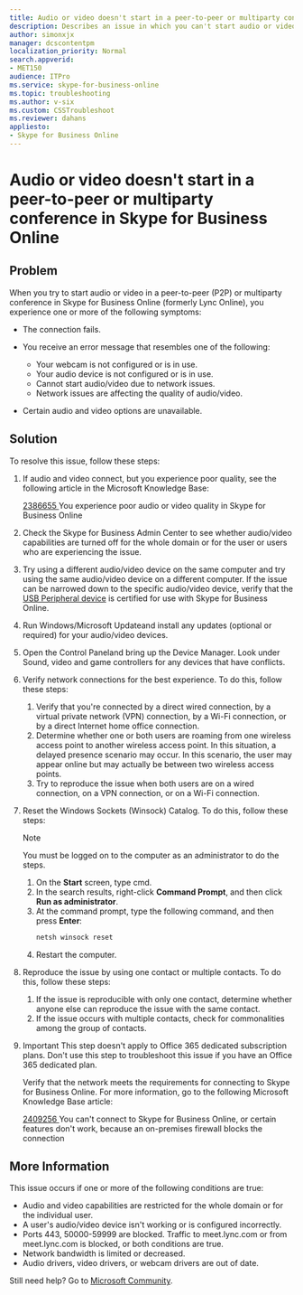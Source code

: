 ```yaml
---
title: Audio or video doesn't start in a peer-to-peer or multiparty conference
description: Describes an issue in which you can't start audio or video in a peer-to-peer or multiparty conference in Skype for Business Online.
author: simonxjx
manager: dcscontentpm
localization_priority: Normal
search.appverid: 
- MET150
audience: ITPro
ms.service: skype-for-business-online
ms.topic: troubleshooting
ms.author: v-six
ms.custom: CSSTroubleshoot
ms.reviewer: dahans
appliesto:
- Skype for Business Online
---
```


# Audio or video doesn't start in a peer-to-peer or multiparty conference in Skype for Business Online

## Problem

When you try to start audio or video in a peer-to-peer (P2P) or multiparty conference in Skype for Business Online (formerly Lync Online), you experience one or more of the following symptoms:

- The connection fails.   
- You receive an error message that resembles one of the following:
  - Your webcam is not configured or is in use.   
  - Your audio device is not configured or is in use.   
  - Cannot start audio/video due to network issues.   
  - Network issues are affecting the quality of audio/video.   
   
- Certain audio and video options are unavailable.   

## Solution

To resolve this issue, follow these steps:

1. If audio and video connect, but you experience poor quality, see the following article in the Microsoft Knowledge Base:

    [2386655 ](https://support.microsoft.com/help/2386655) You experience poor audio or video quality in Skype for Business Online   
2. Check the Skype for Business Admin Center to see whether audio/video capabilities are turned off for the whole domain or for the user or users who are experiencing the issue.   
3. Try using a different audio/video device on the same computer and try using the same audio/video device on a different computer. If the issue can be narrowed down to the specific audio/video device, verify that the [USB Peripheral device](/SkypeForBusiness/lync-cert/ip-phones) is certified for use with Skype for Business Online.   
4. Run Windows/Microsoft Updateand install any updates (optional or required) for your audio/video devices.   
5. Open the Control Paneland bring up the Device Manager. Look under Sound, video and game controllers for any devices that have conflicts.   
6. Verify network connections for the best experience. To do this, follow these steps:
      1. Verify that you're connected by a direct wired connection, by a virtual private network (VPN) connection, by a Wi-Fi connection, or by a direct Internet home office connection.   
      2. Determine whether one or both users are roaming from one wireless access point to another wireless access point. In this situation, a delayed presence scenario may occur. In this scenario, the user may appear online but may actually be between two wireless access points.    
      3. Try to reproduce the issue when both users are on a wired connection, on a VPN connection, or on a Wi-Fi connection.   
   
7. Reset the Windows Sockets (Winsock) Catalog. To do this, follow these steps: 
    > [!NOTE]
    > You must be logged on to the computer as an administrator to do the steps. 
      1. On the **Start** screen, type cmd.   
      2. In the search results, right-click **Command Prompt**, and then click **Run as administrator**.   
      3. At the command prompt, type the following command, and then press **Enter**: 
            ```powershell
            netsh winsock reset
            ```
    4. Restart the computer.   
   
8. Reproduce the issue by using one contact or multiple contacts. To do this, follow these steps:
      1. If the issue is reproducible with only one contact, determine whether anyone else can reproduce the issue with the same contact.    
      2. If the issue occurs with multiple contacts, check for commonalities among the group of contacts.   
   
9. Important This step doesn't apply to Office 365 dedicated subscription plans. Don't use this step to troubleshoot this issue if you have an Office 365 dedicated plan.

    Verify that the network meets the requirements for connecting to Skype for Business Online. For more information, go to the following Microsoft Knowledge Base article: 

     [2409256 ](https://support.microsoft.com/help/2409256) You can't connect to Skype for Business Online, or certain features don't work, because an on-premises firewall blocks the connection   

## More Information

This issue occurs if one or more of the following conditions are true: 

- Audio and video capabilities are restricted for the whole domain or for the individual user.   
- A user's audio/video device isn't working or is configured incorrectly.    
- Ports 443, 50000-59999 are blocked. Traffic to meet.lync.com or from meet.lync.com is blocked, or both conditions are true.   
- Network bandwidth is limited or decreased.    
- Audio drivers, video drivers, or webcam drivers are out of date.   

Still need help? Go to [Microsoft Community](https://answers.microsoft.com/).